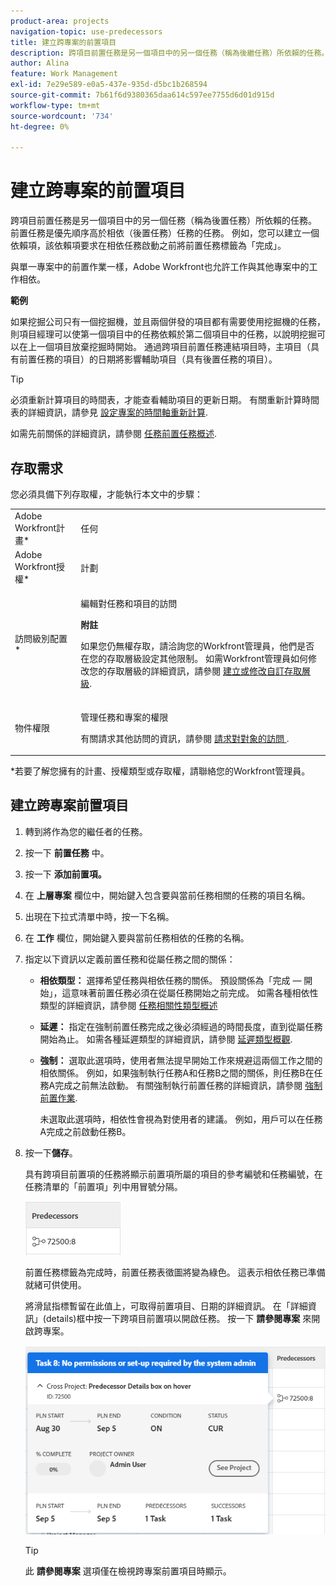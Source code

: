 ```yaml
---
product-area: projects
navigation-topic: use-predecessors
title: 建立跨專案的前置項目
description: 跨項目前置任務是另一個項目中的另一個任務（稱為後繼任務）所依賴的任務。 前置任務是優先順序高於相依（後置任務）任務的任務。 例如，您可以建立一個依賴項，該依賴項要求在相依任務啟動之前將前置任務標籤為「完成」。
author: Alina
feature: Work Management
exl-id: 7e29e589-e0a5-437e-935d-d5bc1b268594
source-git-commit: 7b61f6d9380365daa614c597ee7755d6d01d915d
workflow-type: tm+mt
source-wordcount: '734'
ht-degree: 0%

---
```


# 建立跨專案的前置項目

跨項目前置任務是另一個項目中的另一個任務（稱為後置任務）所依賴的任務。 前置任務是優先順序高於相依（後置任務）任務的任務。 例如，您可以建立一個依賴項，該依賴項要求在相依任務啟動之前將前置任務標籤為「完成」。

與單一專案中的前置作業一樣，Adobe Workfront也允許工作與其他專案中的工作相依。

**範例**

如果挖掘公司只有一個挖掘機，並且兩個併發的項目都有需要使用挖掘機的任務，則項目經理可以使第一個項目中的任務依賴於第二個項目中的任務，以說明挖掘可以在上一個項目放棄挖掘時開始。
通過跨項目前置任務連結項目時，主項目（具有前置任務的項目）的日期將影響輔助項目（具有後置任務的項目）。

>[!TIP]
>
>必須重新計算項目的時間表，才能查看輔助項目的更新日期。 有關重新計算時間表的詳細資訊，請參見 [設定專案的時間軸重新計算](../../../administration-and-setup/set-up-workfront/configure-system-defaults/configure-timeline-recalculations-projects.md).

如需先前關係的詳細資訊，請參閱 [任務前置任務概述](../../../manage-work/tasks/use-prdcssrs/predecessors-overview.md).

## 存取需求

<!--drafted - replace table for P&P:

<table style="table-layout:auto"> 
 <col> 
 <col> 
 <tbody> 
  <tr> 
   <td role="rowheader">Adobe Workfront plan*</td> 
   <td> <p>Any</p> </td> 
  </tr> 
  <tr> 
   <td role="rowheader">Adobe Workfront license*</td> 
   <td> <p>Current license: Standard </p> 
   Or
   <p>Legacy license: Plan </p>
   </td> 
  </tr> 
  <tr> 
   <td role="rowheader">Access level configurations*</td> 
   <td> <p>Edit access to Tasks and Projects</p> <p><b>NOTE</b>
   
   If you still don't have access, ask your Workfront administrator if they set additional restrictions in your access level. For information on how a Workfront administrator can modify your access level, see <a href="../../../administration-and-setup/add-users/configure-and-grant-access/create-modify-access-levels.md" class="MCXref xref">Create or modify custom access levels</a>.</p> </td> 
  </tr> 
  <tr> 
   <td role="rowheader">Object permissions</td> 
   <td> <p>Manage permissions to the tasks and the projects</p> <p>For information on requesting additional access, see <a href="../../../workfront-basics/grant-and-request-access-to-objects/request-access.md" class="MCXref xref">Request access to objects </a>.</p> </td> 
  </tr> 
 </tbody> 
</table>
-->

您必須具備下列存取權，才能執行本文中的步驟：

<table style="table-layout:auto"> 
 <col> 
 <col> 
 <tbody> 
  <tr> 
   <td role="rowheader">Adobe Workfront計畫*</td> 
   <td> <p>任何</p> </td> 
  </tr> 
  <tr> 
   <td role="rowheader">Adobe Workfront授權*</td> 
   <td> <p>計劃 </p> </td> 
  </tr> 
  <tr> 
   <td role="rowheader">訪問級別配置*</td> 
   <td> <p>編輯對任務和項目的訪問</p> <p><b>附註</b>

如果您仍無權存取，請洽詢您的Workfront管理員，他們是否在您的存取層級設定其他限制。 如需Workfront管理員如何修改您的存取層級的詳細資訊，請參閱 <a href="../../../administration-and-setup/add-users/configure-and-grant-access/create-modify-access-levels.md" class="MCXref xref">建立或修改自訂存取層級</a>.</p> </td>
</tr> 
  <tr> 
   <td role="rowheader">物件權限</td> 
   <td> <p>管理任務和專案的權限</p> <p>有關請求其他訪問的資訊，請參閱 <a href="../../../workfront-basics/grant-and-request-access-to-objects/request-access.md" class="MCXref xref">請求對對象的訪問 </a>.</p> </td> 
  </tr> 
 </tbody> 
</table>

&#42;若要了解您擁有的計畫、授權類型或存取權，請聯絡您的Workfront管理員。

## 建立跨專案前置項目

1. 轉到將作為您的繼任者的任務。
1. 按一下 **前置任務** 中。
1. 按一下 **添加前置項。**
1. 在 **上層專案** 欄位中，開始鍵入包含要與當前任務相關的任務的項目名稱。
1. 出現在下拉式清單中時，按一下名稱。
1. 在 **工作** 欄位，開始鍵入要與當前任務相依的任務的名稱。
1. 指定以下資訊以定義前置任務和從屬任務之間的關係：

   * **相依類型：** 選擇希望任務與相依任務的關係。 預設關係為「完成 — 開始」，這意味著前置任務必須在從屬任務開始之前完成。 如需各種相依性類型的詳細資訊，請參閱 [任務相關性類型概述](../../../manage-work/tasks/use-prdcssrs/task-dependency-types.md)

   * **延遲：** 指定在強制前置任務完成之後必須經過的時間長度，直到從屬任務開始為止。 如需各種延遲類型的詳細資訊，請參閱 [延遲類型概觀](../../../manage-work/tasks/use-prdcssrs/lag-types.md).

   * **強制：** 選取此選項時，使用者無法提早開始工作來規避這兩個工作之間的相依關係。 例如，如果強制執行任務A和任務B之間的關係，則任務B在任務A完成之前無法啟動。 有關強制執行前置任務的詳細資訊，請參閱 [強制前置作業](../../../manage-work/tasks/use-prdcssrs/enforced-predecessors.md).

      未選取此選項時，相依性會視為對使用者的建議。 例如，用戶可以在任務A完成之前啟動任務B。

1. 按一下&#x200B;**儲存**。

   具有跨項目前置項的任務將顯示前置項所屬的項目的參考編號和任務編號，在任務清單的「前置項」列中用冒號分隔。

   ![跨專案前身](assets/cross-project-predecessor-in-list-view.png)

   前置任務標籤為完成時，前置任務表徵圖將變為綠色。 這表示相依任務已準備就緒可供使用。

   將滑鼠指標暫留在此值上，可取得前置項目、日期的詳細資訊。 在「詳細資訊」(details)框中按一下跨項目前置項以開啟任務。 按一下 **請參閱專案** 來開啟跨專案。

   ![跨專案前置項目詳細資訊](assets/cross-project-predecessor-details.png)

   >[!TIP]
   >
   >   此 **請參閱專案** 選項僅在檢視跨專案前置項目時顯示。

